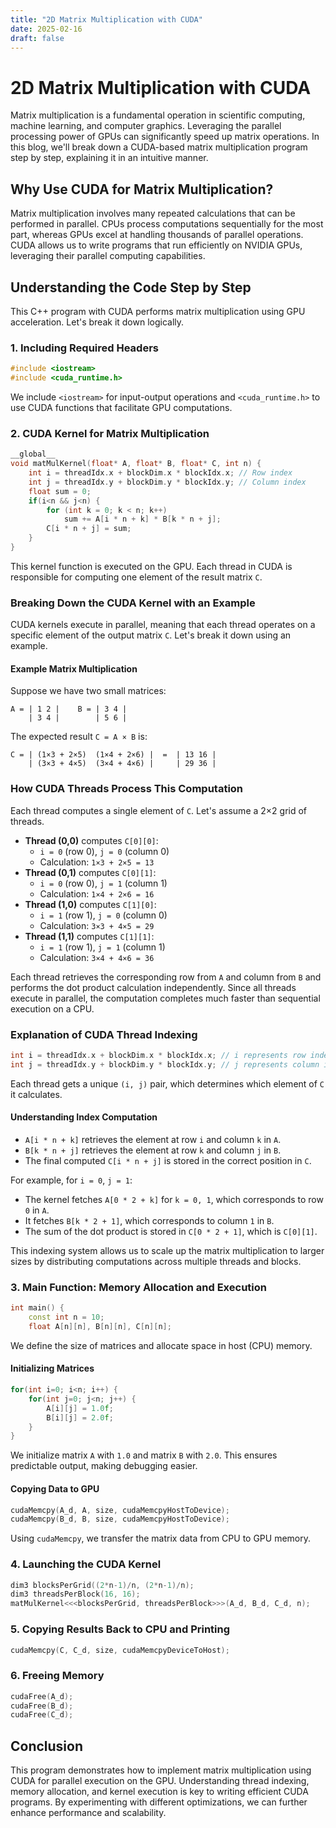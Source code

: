 ```yaml
---
title: "2D Matrix Multiplication with CUDA"
date: 2025-02-16
draft: false
---
```

# 2D Matrix Multiplication with CUDA

Matrix multiplication is a fundamental operation in scientific computing, machine learning, and computer graphics. Leveraging the parallel processing power of GPUs can significantly speed up matrix operations. In this blog, we'll break down a CUDA-based matrix multiplication program step by step, explaining it in an intuitive manner.

## Why Use CUDA for Matrix Multiplication?

Matrix multiplication involves many repeated calculations that can be performed in parallel. CPUs process computations sequentially for the most part, whereas GPUs excel at handling thousands of parallel operations. CUDA allows us to write programs that run efficiently on NVIDIA GPUs, leveraging their parallel computing capabilities.

## Understanding the Code Step by Step

This C++ program with CUDA performs matrix multiplication using GPU acceleration. Let's break it down logically.

### 1. Including Required Headers

```cpp
#include <iostream>
#include <cuda_runtime.h>
```

We include `<iostream>` for input-output operations and `<cuda_runtime.h>` to use CUDA functions that facilitate GPU computations.

### 2. CUDA Kernel for Matrix Multiplication

```cpp
__global__
void matMulKernel(float* A, float* B, float* C, int n) {
    int i = threadIdx.x + blockDim.x * blockIdx.x; // Row index
    int j = threadIdx.y + blockDim.y * blockIdx.y; // Column index
    float sum = 0;
    if(i<n && j<n) {
        for (int k = 0; k < n; k++)
            sum += A[i * n + k] * B[k * n + j];
        C[i * n + j] = sum;
    }
}
```

This kernel function is executed on the GPU. Each thread in CUDA is responsible for computing one element of the result matrix `C`.

### Breaking Down the CUDA Kernel with an Example

CUDA kernels execute in parallel, meaning that each thread operates on a specific element of the output matrix `C`. Let's break it down using an example.

#### Example Matrix Multiplication

Suppose we have two small matrices:

```
A = | 1 2 |    B = | 3 4 |
    | 3 4 |        | 5 6 |
```

The expected result `C = A × B` is:

```
C = | (1×3 + 2×5)  (1×4 + 2×6) |  =  | 13 16 |
    | (3×3 + 4×5)  (3×4 + 4×6) |     | 29 36 |
```

### How CUDA Threads Process This Computation

Each thread computes a single element of `C`. Let's assume a 2×2 grid of threads.

- **Thread (0,0)** computes `C[0][0]`:
  - `i = 0` (row 0), `j = 0` (column 0)
  - Calculation: `1×3 + 2×5 = 13`
- **Thread (0,1)** computes `C[0][1]`:
  - `i = 0` (row 0), `j = 1` (column 1)
  - Calculation: `1×4 + 2×6 = 16`
- **Thread (1,0)** computes `C[1][0]`:
  - `i = 1` (row 1), `j = 0` (column 0)
  - Calculation: `3×3 + 4×5 = 29`
- **Thread (1,1)** computes `C[1][1]`:
  - `i = 1` (row 1), `j = 1` (column 1)
  - Calculation: `3×4 + 4×6 = 36`

Each thread retrieves the corresponding row from `A` and column from `B` and performs the dot product calculation independently. Since all threads execute in parallel, the computation completes much faster than sequential execution on a CPU.

### Explanation of CUDA Thread Indexing

```cpp
int i = threadIdx.x + blockDim.x * blockIdx.x; // i represents row index
int j = threadIdx.y + blockDim.y * blockIdx.y; // j represents column index
```

Each thread gets a unique `(i, j)` pair, which determines which element of `C` it calculates.

#### Understanding Index Computation

- `A[i * n + k]` retrieves the element at row `i` and column `k` in `A`.
- `B[k * n + j]` retrieves the element at row `k` and column `j` in `B`.
- The final computed `C[i * n + j]` is stored in the correct position in `C`.

For example, for `i = 0`, `j = 1`:

- The kernel fetches `A[0 * 2 + k]` for `k = 0, 1`, which corresponds to row `0` in `A`.
- It fetches `B[k * 2 + 1]`, which corresponds to column `1` in `B`.
- The sum of the dot product is stored in `C[0 * 2 + 1]`, which is `C[0][1]`.

This indexing system allows us to scale up the matrix multiplication to larger sizes by distributing computations across multiple threads and blocks.

### 3. Main Function: Memory Allocation and Execution

```cpp
int main() {
    const int n = 10;
    float A[n][n], B[n][n], C[n][n];
```

We define the size of matrices and allocate space in host (CPU) memory.

#### Initializing Matrices

```cpp
for(int i=0; i<n; i++) {
    for(int j=0; j<n; j++) {
        A[i][j] = 1.0f;
        B[i][j] = 2.0f;
    }
}
```

We initialize matrix `A` with `1.0` and matrix `B` with `2.0`. This ensures predictable output, making debugging easier.

#### Copying Data to GPU

```cpp
cudaMemcpy(A_d, A, size, cudaMemcpyHostToDevice);
cudaMemcpy(B_d, B, size, cudaMemcpyHostToDevice);
```

Using `cudaMemcpy`, we transfer the matrix data from CPU to GPU memory.

### 4. Launching the CUDA Kernel

```cpp
dim3 blocksPerGrid((2*n-1)/n, (2*n-1)/n);
dim3 threadsPerBlock(16, 16);
matMulKernel<<<blocksPerGrid, threadsPerBlock>>>(A_d, B_d, C_d, n);
```

### 5. Copying Results Back to CPU and Printing

```cpp
cudaMemcpy(C, C_d, size, cudaMemcpyDeviceToHost);
```

### 6. Freeing Memory

```cpp
cudaFree(A_d);
cudaFree(B_d);
cudaFree(C_d);
```

## Conclusion

This program demonstrates how to implement matrix multiplication using CUDA for parallel execution on the GPU. Understanding thread indexing, memory allocation, and kernel execution is key to writing efficient CUDA programs. By experimenting with different optimizations, we can further enhance performance and scalability.

